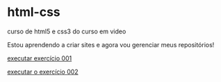 # html-css
 curso de html5 e css3 do curso em video

 Estou aprendendo a criar sites e agora vou gerenciar meus repositórios!

 <a href="https://gomesyago.github.io/html-css/exercicios/ex001/index.html">executar exercício 001</a>

<a href="https://gomesyago.github.io/html-css/exercicios/ex002/index.html">executar o exercício 002</a>